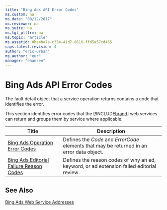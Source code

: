 ```yaml
---
title: "Bing Ads API Error Codes"
ms.custom: na
ms.date: "08/12/2017"
ms.reviewer: na
ms.suite: na
ms.tgt_pltfrm: na
ms.topic: "article"
ms.assetid: 0ba4ba7a-c354-41d7-8616-ffd5a57cd455
caps.latest.revision: 4
author: "eric-urban"
ms.author: "eur"
manager: "ehansen"
---
```

# Bing Ads API Error Codes
The fault detail object that a service operation returns contains a code that identifies the error.

This section identifies error codes that the [!INCLUDE[brand](../api-reference/includes/brand.md)] web services can return and groups them by service where applicable.

|Title|Description|
|---------|---------------|
|[Bing Ads Operation Error Codes](../api-reference/bing-ads-operation-error-codes.md)|Defines the *Code* and *ErrorCode* elements that may be returned in an error data object.|
|[Bing Ads Editorial Failure Reason Codes](../api-reference/bing-ads-editorial-failure-reason-codes.md)|Defines the reason codes of why an ad, keyword, or ad extension failed editorial review.|

## See Also
[Bing Ads Web Service Addresses](../api-reference/bing-ads-web-service-addresses.md)  

